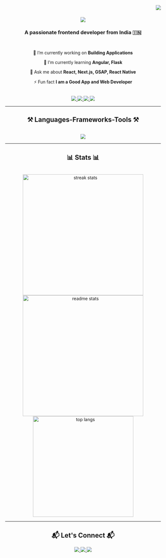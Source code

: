 <img align="right" src="https://visitor-badge.laobi.icu/badge?page_id=ddensingh.ddensingh" />

<h1 align="center">
    <img src="https://readme-typing-svg.herokuapp.com/?font=Righteous&size=35&center=true&vCenter=true&width=500&height=70&duration=4000&lines=Hi+There!+👋;+I'm+Densingh!;" />
</h1>

<h3 align="center">A passionate frontend developer from India 🇮🇳</h3>

<br/>

<div align="center">
 
 🔭 I’m currently working on **Building Applications**
 
 🌱 I’m currently learning **Angular, Flask**

 💬 Ask me about **React, Next.js, GSAP, React Native**

 ⚡ Fun fact **I am a Good App and Web Developer**
</div>

<br/>

<div align="center">
  <a href="mailto:ddensingh18@gmail.com">
    <img src="https://img.shields.io/badge/Gmail-333333?style=for-the-badge&logo=gmail&logoColor=red" />
  </a>
  <a href="https://linkedin.com/in/densingh" target="_blank">
    <img src="https://img.shields.io/badge/LinkedIn-0077B5?style=for-the-badge&logo=linkedin&logoColor=white" target="_blank" />
  </a>
  <a href="https://profile-dya4e3w0b-densinghs-projects.vercel.app/" target="_blank">
     <img src="https://img.shields.io/badge/Portfolio-FF5722?style=for-the-badge&logo=todoist&logoColor=white" target="_blank" />
  </a>
  <a href="https://twitter.com/densingh" target="_blank">
    <img src="https://img.shields.io/badge/Twitter-1DA1F2?style=for-the-badge&logo=twitter&logoColor=white" />
  </a>
</div>

<hr/>

<h2 align="center">⚒️ Languages-Frameworks-Tools ⚒️</h2>
<br/>
<div align="center">
    <img src="https://skillicons.dev/icons?i=react,angular,html,css,bootstrap,tailwind,mui,js,ts,nodejs,express,firebase,mongodb,java,python,flask,git,docker,aws,figma,flutter,android,reactnative" />
</div>

<hr/>

<h2 align="center">📊 Stats 📊</h2>
<br/>
<div align="center">
  <img width=390 src="https://github-readme-streak-stats.herokuapp.com/?user=ddensingh&count_private=true&theme=react&border_radius=10" alt="streak stats"/>
  <img width=390 src="https://github-readme-stats.vercel.app/api?username=ddensingh&count_private=true&show_icons=true&theme=react&rank_icon=github&border_radius=10" alt="readme stats" />
  <br/>
  <img width=325 align="center" src="https://github-readme-stats.vercel.app/api/top-langs/?username=ddensingh&hide=HTML&langs_count=8&layout=compact&theme=react&border_radius=10&size_weight=0.5&count_weight=0.5&exclude_repo=github-readme-stats" alt="top langs" />
</div>

<hr/>


<h2 align="center">📬 Let's Connect 📬</h2>
<div align="center">
  <a href="https://profile-dya4e3w0b-densinghs-projects.vercel.app/" target="_blank">
     <img src="https://img.shields.io/badge/My%20Projects-FF5722?style=for-the-badge&logo=vercel&logoColor=white" />
  </a>
  <a href="https://soumyajitblogs.vercel.app/" target="_blank">
    <img src="https://img.shields.io/badge/My%20Blogs-4285F4?style=for-the-badge&logo=google&logoColor=white" />
  </a>
  <a href="mailto:ddensingh18@gmail.com">
    <img src="https://img.shields.io/badge/Email-0078D4?style=for-the-badge&logo=microsoftoutlook&logoColor=white" />
  </a>
</div>
